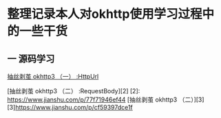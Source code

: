 # 整理记录本人对okhttp使用学习过程中的一些干货
## 一 源码学习
[抽丝剥茧 okhttp3 （一） :HttpUrl][1]


  [1]: https://www.jianshu.com/p/be8a204f76a3
  
[抽丝剥茧 okhttp3 （二） :RequestBody][2]
 [2]: https://www.jianshu.com/p/77f71946ef44
[抽丝剥茧 okhttp3 （二）][3]
[3]https://www.jianshu.com/p/cf59397dce1f
